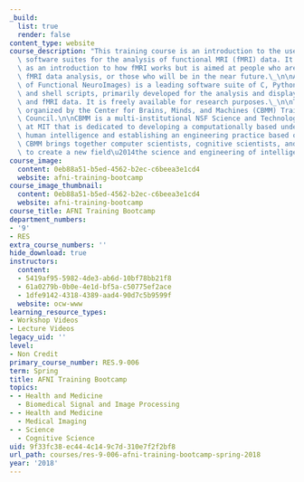 ```yaml
---
_build:
  list: true
  render: false
content_type: website
course_description: "This training course is an introduction to the use of the AFNI\
  \ software suites for the analysis of functional MRI (fMRI) data. It is not intended\
  \ as an introduction to how fMRI works but is aimed at people who are already doing\
  \ fMRI data analysis, or those who will be in the near future.\_\n\nAFNI (Analysis\
  \ of Functional NeuroImages) is a leading software suite of C, Python, and R programs\
  \ and shell scripts, primarily developed for the analysis and display of anatomical\
  \ and fMRI data. It is freely available for research purposes.\_\n\nThis event was\
  \ organized by the Center for Brains, Minds, and Machines (CBMM) Trainee Leadership\
  \ Council.\n\nCBMM is a multi-institutional NSF Science and Technology Center headquartered\
  \ at MIT that is dedicated to developing a computationally based understanding of\
  \ human intelligence and establishing an engineering practice based on that understanding.\
  \ CBMM brings together computer scientists, cognitive scientists, and neuroscientists\
  \ to create a new field\u2014the science and engineering of intelligence."
course_image:
  content: 0eb88a51-b5ed-4562-b2ec-c6beea3e1cd4
  website: afni-training-bootcamp
course_image_thumbnail:
  content: 0eb88a51-b5ed-4562-b2ec-c6beea3e1cd4
  website: afni-training-bootcamp
course_title: AFNI Training Bootcamp
department_numbers:
- '9'
- RES
extra_course_numbers: ''
hide_download: true
instructors:
  content:
  - 5419af95-5982-4de3-ab6d-10bf78bb21f8
  - 61a0279b-0b0e-4e1d-bf5a-c50775ef2ace
  - 1dfe9142-4318-4389-aad4-90d7c5b9599f
  website: ocw-www
learning_resource_types:
- Workshop Videos
- Lecture Videos
legacy_uid: ''
level:
- Non Credit
primary_course_number: RES.9-006
term: Spring
title: AFNI Training Bootcamp
topics:
- - Health and Medicine
  - Biomedical Signal and Image Processing
- - Health and Medicine
  - Medical Imaging
- - Science
  - Cognitive Science
uid: 9f33fc38-ec44-4c14-9c7d-310e7f2f2bf8
url_path: courses/res-9-006-afni-training-bootcamp-spring-2018
year: '2018'
---
```


